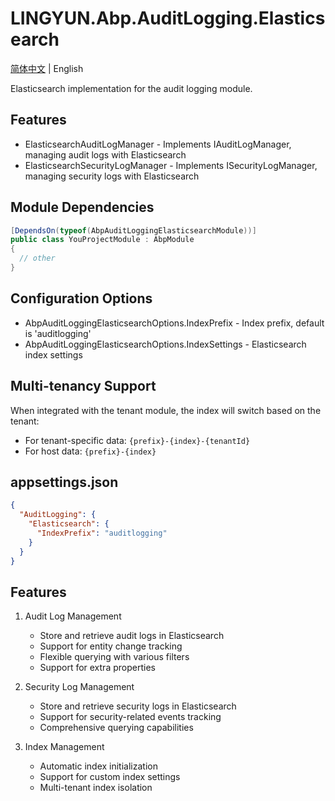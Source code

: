 # LINGYUN.Abp.AuditLogging.Elasticsearch

[简体中文](./README.md) | English

Elasticsearch implementation for the audit logging module.

## Features

* ElasticsearchAuditLogManager - Implements IAuditLogManager, managing audit logs with Elasticsearch
* ElasticsearchSecurityLogManager - Implements ISecurityLogManager, managing security logs with Elasticsearch

## Module Dependencies

```csharp
[DependsOn(typeof(AbpAuditLoggingElasticsearchModule))]
public class YouProjectModule : AbpModule
{
  // other
}
```

## Configuration Options

* AbpAuditLoggingElasticsearchOptions.IndexPrefix - Index prefix, default is 'auditlogging'
* AbpAuditLoggingElasticsearchOptions.IndexSettings - Elasticsearch index settings

## Multi-tenancy Support

When integrated with the tenant module, the index will switch based on the tenant:
- For tenant-specific data: `{prefix}-{index}-{tenantId}`
- For host data: `{prefix}-{index}`

## appsettings.json

```json
{
  "AuditLogging": {
    "Elasticsearch": {
      "IndexPrefix": "auditlogging"
    }
  }
}
```

## Features

1. Audit Log Management
   - Store and retrieve audit logs in Elasticsearch
   - Support for entity change tracking
   - Flexible querying with various filters
   - Support for extra properties

2. Security Log Management
   - Store and retrieve security logs in Elasticsearch
   - Support for security-related events tracking
   - Comprehensive querying capabilities

3. Index Management
   - Automatic index initialization
   - Support for custom index settings
   - Multi-tenant index isolation
